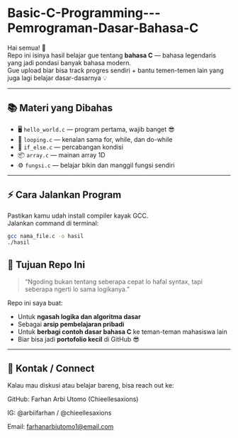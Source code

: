 # Basic-C-Programming---Pemrograman-Dasar-Bahasa-C


Hai semua! 👋  
Repo ini isinya hasil belajar gue tentang **bahasa C** — bahasa legendaris yang jadi pondasi banyak bahasa modern.  
Gue upload biar bisa track progres sendiri + bantu temen-temen lain yang juga lagi belajar dasar-dasarnya 💡

---

## 📚 Materi yang Dibahas
- 🖥️ `hello_world.c` — program pertama, wajib banget 😎  
- 🔁 `looping.c` — kenalan sama for, while, dan do-while  
- 🧩 `if_else.c` — percabangan kondisi  
- 📦 `array.c` — mainan array 1D  
- ⚙️ `fungsi.c` — belajar bikin dan manggil fungsi sendiri  

---

## ⚡ Cara Jalankan Program
Pastikan kamu udah install compiler kayak GCC.  
Jalankan command di terminal:
```bash
gcc nama_file.c -o hasil
./hasil

```
## 🧠 Tujuan Repo Ini
> “Ngoding bukan tentang seberapa cepat lo hafal syntax, tapi seberapa ngerti lo sama logikanya.”

Repo ini saya buat:
- Untuk **ngasah logika dan algoritma dasar**
- Sebagai **arsip pembelajaran pribadi**
- Untuk **berbagi contoh dasar bahasa C** ke teman-teman mahasiswa lain
- Biar bisa jadi **portofolio kecil** di GitHub 😎

---

## 🧩 Kontak / Connect

Kalau mau diskusi atau belajar bareng, bisa reach out ke:

GitHub: Farhan Arbi Utomo (Chieellesaxions)

IG: @arbiifarhan / @chieellesaxions

Email: farhanarbiutomo1@email.com
